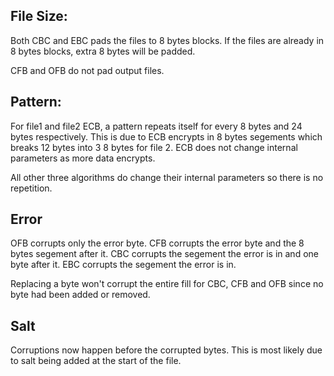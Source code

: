 ## File Size:

Both CBC and EBC pads the files to 8 bytes blocks.
If the files are already in 8 bytes blocks, extra 8 bytes will be padded.

CFB and OFB do not pad output files.

## Pattern:

For file1 and file2 ECB, a pattern repeats itself for every 8 bytes and 24 bytes respectively. This is due to ECB encrypts in 8 bytes segements which breaks 12 bytes into 3 8 bytes for file 2.
ECB does not change internal parameters as more data encrypts.

All other three algorithms do change their internal parameters so there is no repetition.

## Error

OFB corrupts only the error byte.
CFB corrupts the error byte and the 8 bytes segement after it.
CBC corrupts the segement the error is in and one byte after it.
EBC corrupts the segement the error is in.

Replacing a byte won't corrupt the entire fill for CBC, CFB and OFB since no byte had been added or removed.

## Salt

Corruptions now happen before the corrupted bytes.
This is most likely due to salt being added at the start of the file.
